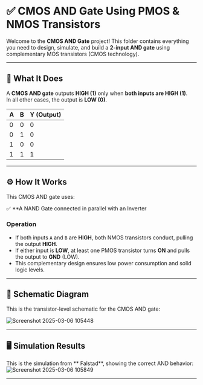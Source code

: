 # ✅ CMOS AND Gate Using PMOS & NMOS Transistors

Welcome to the **CMOS AND Gate** project! This folder contains everything you need to design, simulate, and build a **2-input AND gate** using complementary MOS transistors (CMOS technology).

---

## 📝 What It Does

A **CMOS AND gate** outputs **HIGH (1)** only when **both inputs are HIGH (1)**.  
In all other cases, the output is **LOW (0)**.

| A | B | Y (Output) |
|--|--|--|
| 0 | 0 | 0 |
| 0 | 1 | 0 |
| 1 | 0 | 0 |
| 1 | 1 | 1 |

---

## ⚙️ How It Works

This CMOS AND gate uses:

✅ **A NAND Gate connected in parallel with an Inverter 


### Operation

- If both inputs `A` and `B` are **HIGH**, both NMOS transistors conduct, pulling the output **HIGH**.
- If either input is **LOW**, at least one PMOS transistor turns **ON** and pulls the output to **GND** (LOW).
- This complementary design ensures low power consumption and solid logic levels.

---

## 📐 Schematic Diagram

This is the transistor-level schematic for the CMOS AND gate:

![Screenshot 2025-03-06 105448](https://github.com/user-attachments/assets/6c00413a-39a5-4fc1-a663-5637de77e75a)

---


## 🖥️ Simulation Results

This is the simulation from ** Falstad**, showing the correct AND behavior:
![Screenshot 2025-03-06 105849](https://github.com/user-attachments/assets/fe15dde8-0798-443f-9a05-25662569e24d)


---


